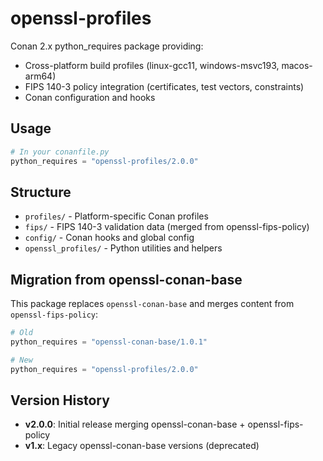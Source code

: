 # openssl-profiles

Conan 2.x python_requires package providing:
- Cross-platform build profiles (linux-gcc11, windows-msvc193, macos-arm64)
- FIPS 140-3 policy integration (certificates, test vectors, constraints)
- Conan configuration and hooks

## Usage

```python
# In your conanfile.py
python_requires = "openssl-profiles/2.0.0"
```

## Structure

- `profiles/` - Platform-specific Conan profiles
- `fips/` - FIPS 140-3 validation data (merged from openssl-fips-policy)
- `config/` - Conan hooks and global config
- `openssl_profiles/` - Python utilities and helpers

## Migration from openssl-conan-base

This package replaces `openssl-conan-base` and merges content from `openssl-fips-policy`:

```python
# Old
python_requires = "openssl-conan-base/1.0.1"

# New
python_requires = "openssl-profiles/2.0.0"
```

## Version History

- **v2.0.0**: Initial release merging openssl-conan-base + openssl-fips-policy
- **v1.x**: Legacy openssl-conan-base versions (deprecated)